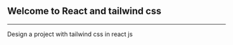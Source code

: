 <h2>Welcome to React and tailwind css</h2>
<hr/>
<p>Design a project with tailwind css in react js</p>